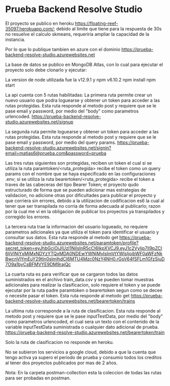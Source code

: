 # Prueba Backend Resolve Studio

El proyecto se publico en heroku https://floating-reef-35097.herokuapp.com/; debido al limite que tiene para la respuesta de 30s no resuelve el calculo skmeans, requeriria ampliar la capacidad de la instancia.

Por lo que lo publique tambien en azure con el dominio https://prueba-backend-resolve-studio.azurewebsites.net

La base de datos se publico en MongoDB Atlas, con lo cual para ejecutar el proyecto solo debe clonarlo y ejecutar:

La version de node utilizada fue la v12.9.1 y npm v6.10.2
npm install
npm start

La api cuenta con 5 rutas habilitadas:
La primera ruta permite crear un nuevo usuario que podra loguearse y obtener un token para acceder a las rutas protegidas.
Esta ruta responde al metodo post y requiere que se le pase email y password, por medio del "body" como parametros urlencoded.
https://prueba-backend-resolve-studio.azurewebsites.net/signup

La segunda ruta permite loguearse y obtener un token para acceder a las rutas protegidas.
Esta ruta responde al metodo post y requiere que se le pase email y password, por medio del query params.
https://prueba-backend-resolve-studio.azurewebsites.net/signin?email=matias6@prueba.com&password=prueba

Las tres rutas siguientes son protegidas, reciben un token el cual si se utiliza la ruta paramtoken/<ruta_protegida> recibe el token como un query params con el nombre que se haya especificado en las configuraciones .env; si se utiliza la ruta bearertoken/<ruta_protegida> recibe el token a traves de las cabeceras del tipo Bearer Token; el proyecto qudo estructurado de forma que se pueden adicionar mas estrategias de validacion, no adicione otras por dificultades para publicar el proyecto y que corriera sin errores, debido a la utilizacion de codificacion es6 la cual al tener que ser transpilada no corria de forma adecuada al publicarlo; razon por la cual me vi en la obligacion de publicar los proyectos ya transpilados y corregido los errores.

La tercera ruta trae la informacion del usuario logueado, no requiere parametros adicionales ya que utiliza el token para identificar el usuario y consultar sus datos. Esta ruta responde al metodo get
https://prueba-backend-resolve-studio.azurewebsites.net/paramtoken/profile?secret_token=eyJhbGciOiJIUzI1NiIsInR5cCI6IkpXVCJ9.eyJ1c2VyIjp7Il9pZCI6IjVlNjYxMjMxNDYzYTQxMDA0NDEwYWNjMyIsImVtYWlsIjoibWF0aWFzNkBwcnVlYmEuY29tIn0sImlhdCI6MTU4Mzc0NzY4NH0.rGsV64fSFLm1GfzSjuD7O9a1byCsBFMVYE9DM9rajQc

La cuarta ruta es para verificar que se cargaron todos las datos suministrados en el archivo train_data.csv y se pueden tomar muestras adicionales para realizar la clasificacion, solo requiere el token y se puede ejecutar por la ruta padre paramtoken o bearertoken segun como se decee o necesite pasar el token. Esta ruta responde al metodo get
https://prueba-backend-resolve-studio.azurewebsites.net/bearertoken/trains

La ultima ruta corresponde a la ruta de clasificacion. Esta ruta responde al metodo post y requiere que se le pase inputTestData, por medio del "body" como parametros urlencoded, el cual sera un texto con el contenido de la variable inputTestData suministrada o cualquier dato adicional de prueba.
https://prueba-backend-resolve-studio.azurewebsites.net/bearertoken/train

Solo la ruta de clasificacion no responde en heroku.

No se subieron los servicios a google cloud, debido a que la cuenta que tengo activa ya supero el periodo de prueba y consumio todos los creditos al tener dos proyectos publicados por mas de 2 años.

Nota: En la carpeta postman-collection esta la coleccion de todas las rutas para ser probadas en postman.
